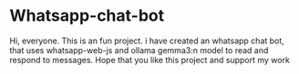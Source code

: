 # Whatsapp-chat-bot
Hi, everyone. This is an fun project. i have created an whatsapp chat bot, that uses whatsapp-web-js and ollama gemma3:n model to read and respond to messages. Hope that you like this project and support my work
